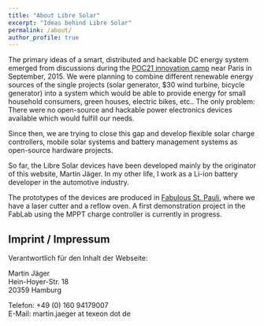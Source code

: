 ```yaml
---
title: "About Libre Solar"
excerpt: "Ideas behind Libre Solar"
permalink: /about/
author_profile: true
---
```


The primary ideas of a smart, distributed and hackable DC energy system emerged from discussions during the [POC21 innovation camp](http://www.poc21.cc/) near Paris in September, 2015. We were planning to combine different renewable energy sources of the single projects (solar generator, $30 wind turbine, bicycle generator) into a system which would be able to provide energy for small household consumers, green houses, electric bikes, etc.. The only problem: There were no open-source and hackable power electronics devices available which would fulfill our needs. 

Since then, we are trying to close this gap and develop flexible solar charge controllers, mobile solar systems and battery management systems as open-source hardware projects.

So far, the Libre Solar devices have been developed mainly by the originator of this website, Martin Jäger. In my other life, I work as a Li-ion battery developer in the automotive industry.

The prototypes of the devices are produced in [Fabulous St. Pauli](http://www.fablab-hamburg.org/), where we have a laser cutter and a reflow oven. A first demonstration project in the FabLab using the MPPT charge controller is currently in progress.


## Imprint / Impressum

Verantwortlich für den Inhalt der Webseite:

Martin Jäger  
Hein-Hoyer-Str. 18  
20359 Hamburg  

Telefon: +49 (0) 160 94179007  
E-Mail: martin.jaeger at texeon dot de  
